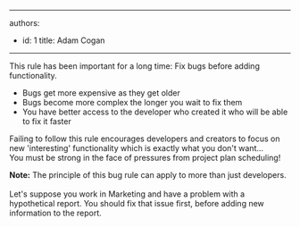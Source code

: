 

---
authors:
  - id: 1
    title: Adam Cogan
---




<span class='intro'> 
  <p>This rule has been important for a long time&#58; Fix bugs before adding functionality.​<br></p>
<ul>
    <li>Bugs get more expensive as they get older<br></li>
    <li>Bugs become more complex the longer you wait to fix them</li>
    <li>You have better access to the developer&#160;who created it who will be able to fix it&#160;faster<br></li>
</ul>
 </span>

<p>Failing to follow this rule encourages developers and creators to focus on new 'interesting' functionality&#160;which is exactly what you don't want...<br>You must be strong in the face of pressures from project plan scheduling!<br></p><p class="ssw15-rteElement-GreyBox"><b>Note&#58;</b> The principle of this bug rule can apply to more than just developers.<br>​<br>Let's suppose&#160;you work in Marketing and have a problem with a hypothetical&#160;report. You should fix that issue first, before adding new information&#160;to the report.<br></p>


